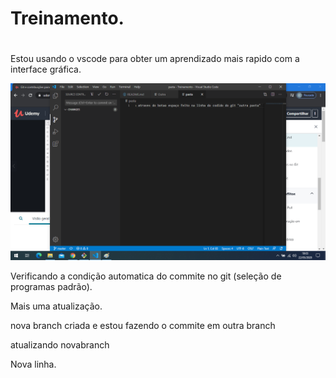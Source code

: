 # Treinamento. <h1>

Estou usando o vscode para obter um aprendizado mais rapido com a interface gráfica.

![print](./print.png)

Verificando a condição automatica do commite no git (seleção de programas padrão).

Mais uma atualização.

nova branch criada e estou fazendo o commite em outra branch

atualizando novabranch

Nova linha.
